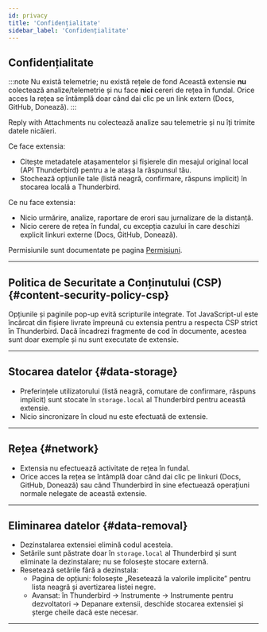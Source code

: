 ```yaml
---
id: privacy
title: 'Confidențialitate'
sidebar_label: 'Confidențialitate'
---
```


## Confidențialitate

:::note Nu există telemetrie; nu există rețele de fond
Această extensie **nu** colectează analize/telemetrie și nu face **nici** cereri de rețea în fundal. Orice acces la rețea se întâmplă doar când dai clic pe un link extern (Docs, GitHub, Donează).
:::

Reply with Attachments nu colectează analize sau telemetrie și nu îți trimite datele nicăieri.

Ce face extensia:

- Citește metadatele atașamentelor și fișierele din mesajul original local (API Thunderbird) pentru a le atașa la răspunsul tău.
- Stochează opțiunile tale (listă neagră, confirmare, răspuns implicit) în stocarea locală a Thunderbird.

Ce nu face extensia:

- Nicio urmărire, analize, raportare de erori sau jurnalizare de la distanță.
- Nicio cerere de rețea în fundal, cu excepția cazului în care deschizi explicit linkuri externe (Docs, GitHub, Donează).

Permisiunile sunt documentate pe pagina [Permisiuni](permissions).

---

## Politica de Securitate a Conținutului (CSP) {#content-security-policy-csp}

Opțiunile și paginile pop-up evită scripturile integrate. Tot JavaScript-ul este încărcat din fișiere livrate împreună cu extensia pentru a respecta CSP strict în Thunderbird. Dacă încadrezi fragmente de cod în documente, acestea sunt doar exemple și nu sunt executate de extensie.

---

## Stocarea datelor {#data-storage}

- Preferințele utilizatorului (listă neagră, comutare de confirmare, răspuns implicit) sunt stocate în `storage.local` al Thunderbird pentru această extensie.
- Nicio sincronizare în cloud nu este efectuată de extensie.

---

## Rețea {#network}

- Extensia nu efectuează activitate de rețea în fundal.
- Orice acces la rețea se întâmplă doar când dai clic pe linkuri (Docs, GitHub, Donează) sau când Thunderbird în sine efectuează operațiuni normale nelegate de această extensie.

---

## Eliminarea datelor {#data-removal}

- Dezinstalarea extensiei elimină codul acesteia.
- Setările sunt păstrate doar în `storage.local` al Thunderbird și sunt eliminate la dezinstalare; nu se folosește stocare externă.
- Resetează setările fără a dezinstala:
  - Pagina de opțiuni: folosește „Resetează la valorile implicite” pentru lista neagră și avertizarea listei negre.
  - Avansat: în Thunderbird → Instrumente → Instrumente pentru dezvoltatori → Depanare extensii, deschide stocarea extensiei și șterge cheile dacă este necesar.

---
